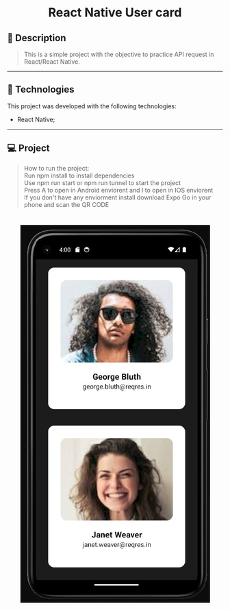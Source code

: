 <!-- <h1 align="center">
    <img src="./git/capa.jpeg"/>
</h1> -->

<h1 align="center">
    React Native User card
</h1>


## 📝 Description

> This is a simple project with the objective to practice API request in React/React Native.
---

## 🚀 Technologies
This project was developed with the following technologies:
* React Native;
---

## 💻 Project
> How to run the project: <br>
> Run npm install to install dependencies<br>
> Use npm run start or npm run tunnel to start the project <br>
> Press A to open in Android enviorent and I to open in IOS enviorent<br>
> If you don't have any enviorment install download Expo Go in your phone and scan the QR CODE<br>


<h1 align="center">
    <img src="https://raw.githubusercontent.com/Lucass2021/RN-user-card/main/git_assets/project.jpg"/>
</h1>









